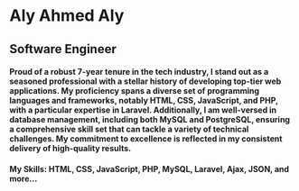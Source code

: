 # Aly Ahmed Aly
## Software Engineer
#### Proud of a robust 7-year tenure in the tech industry, I stand out as a seasoned professional with a stellar history of developing top-tier web applications. My proficiency spans a diverse set of programming languages and frameworks, notably HTML, CSS, JavaScript, and PHP, with a particular expertise in Laravel. Additionally, I am well-versed in database management, including both MySQL and PostgreSQL, ensuring a comprehensive skill set that can tackle a variety of technical challenges. My commitment to excellence is reflected in my consistent delivery of high-quality results.
#### My Skills: HTML, CSS, JavaScript, PHP, MySQL, Laravel, Ajax, JSON, and more...
